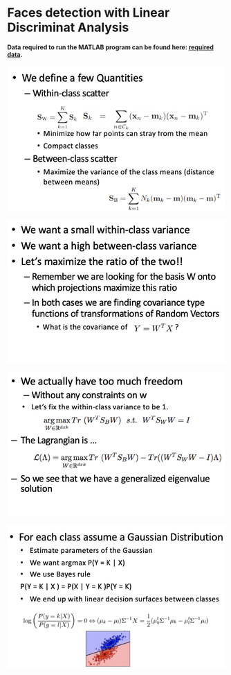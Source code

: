 # Faces detection with Linear Discriminat Analysis

#### Data required to run the MATLAB program can be found here: <a href="https://github.com/marinkaz/nimfa/tree/master/nimfa/datasets/ORL_faces"> required data</a>.

![](https://github.com/junyuchen245/LDA_orl_faces/blob/master/LDA_1.png)

![](https://github.com/junyuchen245/LDA_orl_faces/blob/master/LDA_2.png)

![](https://github.com/junyuchen245/LDA_orl_faces/blob/master/LDA_3.png)

![](https://github.com/junyuchen245/LDA_orl_faces/blob/master/LDA_4.png)
